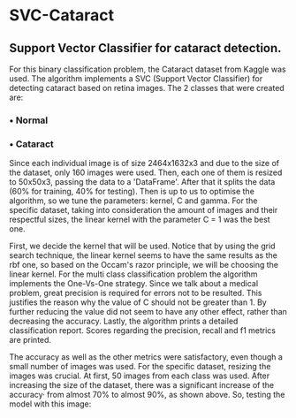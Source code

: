 # SVC-Cataract
## Support Vector Classifier for cataract detection.

For this binary classification problem, the Cataract dataset from Kaggle was used. The algorithm implements a SVC (Support Vector Classifier) for 
detecting cataract based on retina images. The 2 classes that were created are:

### • Normal 

### • Cataract

Since each individual image is of size 2464x1632x3 and due to the size of the dataset, only 160 images were used. Then, each one of them is resized to 50x50x3,
passing the data to a 'DataFrame'. 
After that it splits the data (60% for training, 40% for testing). 
Then is up to us to optimise the algorithm, so we tune the parameters: kernel, C and gamma. 
For the specific dataset, taking into consideration the amount of images and their respectful sizes, the linear kernel with the parameter C = 1 was the best one.

First, we decide the kernel that will be used. Notice that by using the grid search technique, the linear kernel seems to have the same results as the rbf one, 
so based on the Occam's razor principle, we will be choosing the linear kernel. For the multi class classification problem the algorithm implements the One-Vs-One 
strategy. Since we talk about a medical problem, great precision is required for errors not to be resulted. This justifies the reason why the value of C should not 
be greater than 1. By further reducing the value did not seem to have any other effect, rather than decreasing the accuracy.
Lastly, the algorithm prints a detailed classification report. Scores regarding the precision, recall and f1 metrics are printed. 

The accuracy as well as the other metrics were satisfactory, even though a small number of images was used. For the specific dataset, resizing the images was 
crucial. At first, 50 images from each class was used. After increasing the size of the dataset, there was a significant increase of the accuracy· from almost 70% 
to almost 90%, as shown above. So, testing the model with this image:
